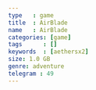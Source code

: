 ```yaml
---
type   : game
title  : AirBlade
name   : AirBlade
categories: [game]
tags      : []
keywords  : [aethersx2]
size: 1.0 GB
genre: adventure
telegram : 49
---
```


